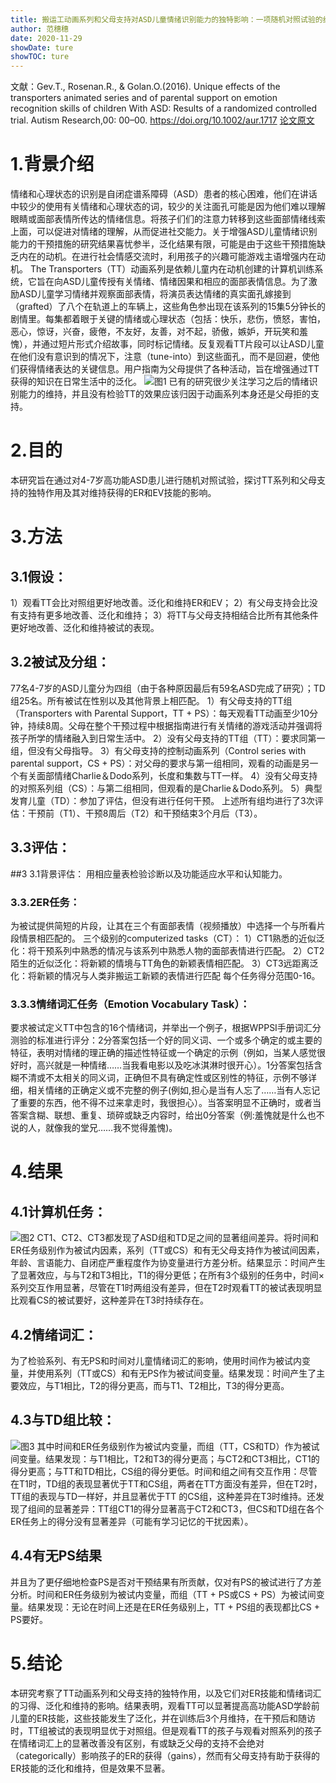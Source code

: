 ```yaml
---
title: 搬运工动画系列和父母支持对ASD儿童情绪识别能力的独特影响：一项随机对照试验的结果
author: 范穗穗
date: 2020-11-29
showDate: ture
showTOC: ture
---
```

文献：Gev.T., Rosenan.R., & Golan.O.(2016). Unique effects of the transporters animated series and of parental support on emotion recognition skills of children With ASD: Results of a randomized controlled trial. Autism Research,00: 00–00. https://doi.org/10.1002/aur.1717
[论文原文](../Source_Files/2020-11-29-FSS2.pdf)
# 1.背景介绍
情绪和心理状态的识别是自闭症谱系障碍（ASD）患者的核心困难，他们在讲话中较少的使用有关情绪和心理状态的词，较少的关注面孔可能是因为他们难以理解眼睛或面部表情所传达的情绪信息。将孩子们们的注意力转移到这些面部情绪线索上面，可以促进对情绪的理解，从而促进社交能力。关于增强ASD儿童情绪识别能力的干预措施的研究结果喜忧参半，泛化结果有限，可能是由于这些干预措施缺乏内在的动机。在进行社会情感交流时，利用孩子的兴趣可能游戏主语增强内在动机。
The Transporters（TT）动画系列是依赖儿童内在动机创建的计算机训练系统，它旨在向ASD儿童传授有关情绪、情绪因果和相应的面部表情信息。为了激励ASD儿童学习情绪并观察面部表情，将演员表达情绪的真实面孔嫁接到（grafted）了八个在轨道上的车辆上，这些角色参出现在该系列的15集5分钟长的剧情里。每集都着眼于关键的情绪或心理状态（包括：快乐，悲伤，愤怒，害怕，恶心，惊讶，兴奋，疲倦，不友好，友善，对不起，骄傲，嫉妒，开玩笑和羞愧），并通过短片形式介绍故事，同时标记情绪。反复观看TT片段可以让ASD儿童在他们没有意识到的情况下，注意（tune-into）到这些面孔，而不是回避，使他们获得情绪表达的关键信息。用户指南为父母提供了各种活动，旨在增强通过TT获得的知识在日常生活中的泛化。
![图1](../Supporting_Information/2020-11-29-FSS2-Fig1.png)
已有的研究很少关注学习之后的情绪识别能力的维持，并且没有检验TT的效果应该归因于动画系列本身还是父母拒的支持。
# 2.目的
本研究旨在通过对4-7岁高功能ASD患儿进行随机对照试验，探讨TT系列和父母支持的独特作用及其对维持获得的ER和EV技能的影响。
# 3.方法
## 3.1假设：
1）观看TT会比对照组更好地改善。泛化和维持ER和EV；
2）有父母支持会比没有支持有更多地改善、泛化和维持；
3）将TT与父母支持相结合比所有其他条件更好地改善、泛化和维持被试的表现。
## 3.2被试及分组：
77名4-7岁的ASD儿童分为四组（由于各种原因最后有59名ASD完成了研究）；TD组25名。所有被试在性别以及其他背景上相匹配。
1）有父母支持的TT组（Transporters with Parental Support，TT + PS）：每天观看TT动画至少10分钟，持续8周。父母在整个干预过程中根据指南进行有关情绪的游戏活动并强调将孩子所学的情绪融入到日常生活中。
2）没有父母支持的TT组（TT）：要求同第一组，但没有父母指导。
3）有父母支持的控制动画系列（Control series with parental support，CS + PS）：对父母的要求与第一组相同，观看的动画是另一个有关面部情绪Charlie＆Dodo系列，长度和集数与TT一样。
4）没有父母支持的对照系列组（CS）：与第二组相同，但观看的是Charlie＆Dodo系列。
5）典型发育儿童（TD）：参加了评估，但没有进行任何干预。
上述所有组均进行了3次评估：干预前（T1）、干预8周后（T2）和干预结束3个月后（T3）。
## 3.3评估：
##3 3.1背景评估：
用相应量表检验诊断以及功能适应水平和认知能力。
### 3.3.2ER任务：
为被试提供简短的片段，让其在三个有面部表情（视频播放）中选择一个与所看片段情景相匹配的。
三个级别的computerized tasks（CT）：
1）CT1熟悉的近似泛化：将干预系列中熟悉的情况与该系列中熟悉人物的面部表情进行匹配。
2）CT2陌生的近似泛化：将新颖的情境与TT角色的新颖表情相匹配。
3）CT3远距离泛化：将新颖的情况与人类非搬运工新颖的表情进行匹配
每个任务得分范围0-16。
### 3.3.3情绪词汇任务（Emotion Vocabulary Task）：
要求被试定义TT中包含的16个情绪词，并举出一个例子，根据WPPSI手册词汇分测验的标准进行评分：2分答案包括一个好的同义词、一个或多个确定的或主要的特征，表明对情绪的理正确的描述性特征或一个确定的示例（例如，当某人感觉很好时，高兴就是一种情绪……当我看电影以及吃冰淇淋时很开心）。1分答案包括含糊不清或不太相关的同义词，正确但不具有确定性或区别性的特征，示例不够详细，相关情绪的正确定义或不完整的例子(例如,担心是当有人忘了……当有人忘记了重要的东西，他不得不过来拿走时，我很担心）。当答案明显不正确时，或者当答案含糊、联想、重复、琐碎或缺乏内容时，给出0分答案（例:羞愧就是什么也不说的人，就像我的堂兄……我不觉得羞愧)。
# 4.结果
## 4.1计算机任务：
![图2](../Supporting_Information/2020-11-29-FSS2-Fig2.png)
CT1、CT2、CT3都发现了ASD组和TD足之间的显著组间差异。将时间和ER任务级别作为被试内因素，系列（TT或CS）和有无父母支持作为被试间因素，年龄、言语能力、自闭症严重程度作为协变量进行方差分析。结果显示：时间产生了显著效应，与与T2和T3相比，T1的得分更低；在所有3个级别的任务中，时间×系列交互作用显著，尽管在T1时两组没有差异，但在T2时观看TT的被试表现明显比观看CS的被试要好，这种差异在T3时持续存在。
## 4.2情绪词汇：
为了检验系列、有无PS和时间对儿童情绪词汇的影响，使用时间作为被试内变量，并使用系列（TT或CS）和有无PS作为被试间变量。结果发现：时间产生了主要效应，与T1相比，T2的得分更高，而与T1、T2相比，T3的得分更高。
## 4.3与TD组比较：
![图3](../Supporting_Information/2020-11-29-FSS2-Fig3.png)
其中时间和ER任务级别作为被试内变量，而组（TT，CS和TD）作为被试间变量。结果发现：与T1相比，T2和T3的得分更高；与CT2和CT3相比，CT1的得分更高；与TT和TD相比，CS组的得分更低。时间和组之间有交互作用：尽管在T1时，TD组的表现显著优于TT和CS组，两者在TT方面没有差异，但在T2时，TT组的表现与TD一样好，并且显著优于TT 的CS组，这种差异在T3时维持。还发现了组间的显著差异：TT组CT1的得分显著高于CT2和CT3，但CS和TD组在各个ER任务上的得分没有显著差异（可能有学习记忆的干扰因素）。
## 4.4有无PS结果
并且为了更仔细地检查PS是否对干预结果有所贡献，仅对有PS的被试进行了方差分析。时间和ER任务级别为被试内变量，而组（TT + PS或CS + PS）为被试间变量。结果发现：无论在时间上还是在ER任务级别上，TT + PS组的表现都比CS + PS要好。
# 5.结论
本研究考察了TT动画系列和父母支持的独特作用，以及它们对ER技能和情绪词汇的习得、泛化和维持的影响。结果表明，观看TT可以显著提高高功能ASD学龄前儿童的ER技能，这些技能发生了泛化，并在训练后3个月维持，在干预后和随访时，TT组被试的表现明显优于对照组。但是观看TT的孩子与观看对照系列的孩子在情绪词汇上的显著改善没有区别，有或缺乏父母的支持不会绝对（categorically）影响孩子的ER的获得（gains），然而有父母支持有助于获得的ER技能的泛化和维持，但是效果不显著。


